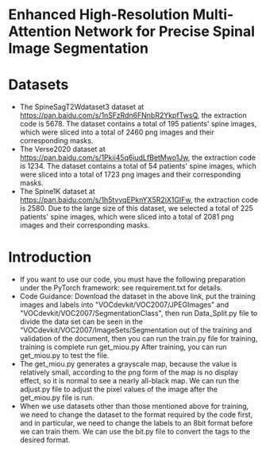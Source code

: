 # Enhanced High-Resolution Multi-Attention Network for Precise Spinal Image Segmentation

# Datasets
* The SpineSagT2Wdataset3 dataset at https://pan.baidu.com/s/1nSFzRdn6FNnbR2YkpfTwsQ, the extraction code is 5678. The dataset contains a total of 195 patients' spine images, which were sliced into a total of 2460 png images and their corresponding masks.
* The Verse2020 dataset at https://pan.baidu.com/s/1Pkii45q6iudLfBetMwo1Jw,  the extraction code is 1234. The dataset contains a total of 54 patients' spine images, which were sliced into a total of 1723 png images and their corresponding masks. 
* The Spine1K dataset at https://pan.baidu.com/s/1h5tvvqEPknYX5R2iX1GIFw, the extraction code is 2580. Due to the large size of this dataset, we selected a total of 225 patients' spine images, which were sliced into a total of 2081 png images and their corresponding masks.

# Introduction
* If you want to use our code, you must have the following preparation under the PyTorch framework: see requirement.txt for details. 
* Code Guidance: Download the dataset in the above link, put the training images and labels into "VOCdevkit/VOC2007/JPEGImages" and "VOCdevkit/VOC2007/SegmentationClass", then run Data_Split.py file to divide the data set can be seen in the “VOCdevkit/VOC2007/ImageSets/Segmentation out of the training and validation of the document, then you can run the train.py file for training, training is complete run get_miou.py After training, you can run get_miou.py to test the file.
* The get_miou.py generates a grayscale map, because the value is relatively small, according to the png form of the map is no display effect, so it is normal to see a nearly all-black map. We can run the adjust.py file to adjust the pixel values of the image after the get_miou.py file is run.
* When we use datasets other than those mentioned above for training, we need to change the dataset to the format required by the code first, and in particular, we need to change the labels to an 8bit format before we can train them. We can use the bit.py file to convert the tags to the desired format.

